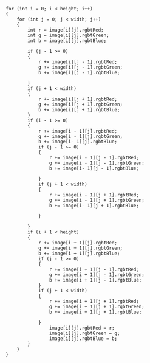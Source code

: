     for (int i = 0; i < height; i++)
    {
        for (int j = 0; j < width; j++)
        {
            int r = image[i][j].rgbtRed;
            int g = image[i][j].rgbtGreen;
            int b = image[i][j].rgbtBlue;
            
            if (j - 1 >= 0)
            {
                r += image[i][j - 1].rgbtRed;
                g += image[i][j - 1].rgbtGreen;
                b += image[i][j - 1].rgbtBlue;
                
            }
            if (j + 1 < width)
            {
                r += image[i][j + 1].rgbtRed;
                g += image[i][j + 1].rgbtGreen;
                b += image[i][j + 1].rgbtBlue;
            }
            if (i - 1 >= 0)
            {
                r += image[i - 1][j].rgbtRed;
                g += image[i - 1][j].rgbtGreen;
                b += image[i- 1][j].rgbtBlue;
                if (j - 1 >= 0)
                {
                    r += image[i - 1][j - 1].rgbtRed;
                    g += image[i - 1][j - 1].rgbtGreen;
                    b += image[i- 1][j - 1].rgbtBlue;
                    
                }
                if (j + 1 < width)
                {
                    r += image[i - 1][j + 1].rgbtRed;
                    g += image[i - 1][j + 1].rgbtGreen;
                    b += image[i- 1][j + 1].rgbtBlue;
                    
                }
                
            }
            if (i + 1 < height)
            {
                r += image[i + 1][j].rgbtRed;
                g += image[i + 1][j].rgbtGreen;
                b += image[i + 1][j].rgbtBlue;
                if (j - 1 >= 0)
                {
                    r += image[i + 1][j - 1].rgbtRed;
                    g += image[i + 1][j - 1].rgbtGreen;
                    b += image[i + 1][j - 1].rgbtBlue;
                }
                if (j + 1 < width)
                {
                    r += image[i + 1][j + 1].rgbtRed;
                    g += image[i + 1][j + 1].rgbtGreen;
                    b += image[i + 1][j + 1].rgbtBlue;
                    
                }
                    image[i][j].rgbtRed = r;
                    image[i][j].rgbtGreen = g;
                    image[i][j].rgbtBlue = b;
            }
        }
    }
